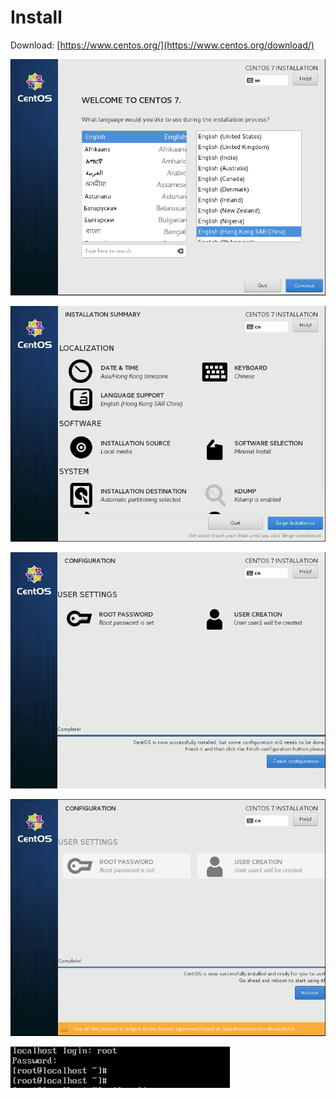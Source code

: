 # Install

Download: [https://www.centos.org/](https://www.centos.org/download/)

![](../.gitbook/assets/image%20%289%29.png)

![](../.gitbook/assets/image%20%2836%29.png)

![](../.gitbook/assets/image%20%2816%29.png)

![](../.gitbook/assets/image%20%2835%29.png)

![](../.gitbook/assets/image%20%2847%29.png)







